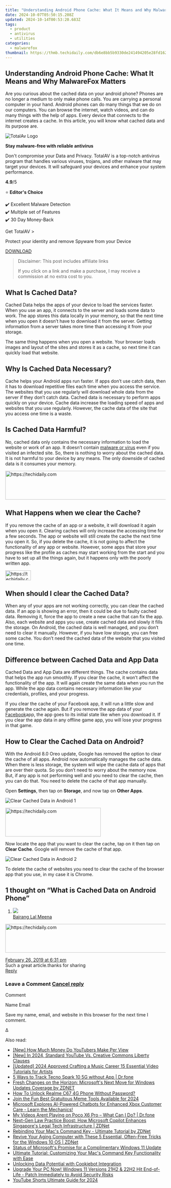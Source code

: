 ```yaml
---
title: "Understanding Android Phone Cache: What It Means and Why MalwareFox Matters"
date: 2024-10-07T05:50:15.208Z
updated: 2024-10-14T00:53:20.683Z
tags:
  - product
  - antivirus
  - utilities
categories:
  - malwarefox
thumbnail: https://thmb.techidaily.com/db6e8bb5b9330de241494205e28fd162607bcee64226c4e5f87f88fc35435d44.jpg
---
```


## Understanding Android Phone Cache: What It Means and Why MalwareFox Matters

Are you curious about the cached data on your android phone? Phones are no longer a medium to only make phone calls. You are carrying a personal computer in your hand. Android phones can do many things that we do on our computers. You can browse the internet, watch videos, and can do many things with the help of apps. Every device that connects to the internet creates a cache. In this article, you will know what cached data and its purpose are.

![TotalAv Logo](https://www.malwarefox.com/wp-content/uploads/2024/02/totalav-svg.webp "totalav-svg")

**Stay malware-free with reliable antivirus**

Don't compromise your Data and Privacy. TotalAV is a top-notch antivirus program that handles various viruses, trojans, and other malware that may target your devices. It will safeguard your devices and enhance your system performance.

**4.9**/5

⭐ **Editor's Choice**

✔️ Excellent Malware Detection  
✔️ Multiple set of Features  
✔️ 30 Day Money-Back

[](https://tools.techidaily.com/malwarefox/products/) Get TotalAV > 

Protect your identity and remove Spyware from your Device

[DOWNLOAD](https://tools.techidaily.com/malwarefox/products/) 

>  Disclaimer: This post includes affiliate links
>
>  If you click on a link and make a purchase, I may receive a commission at no extra cost to you.
>

## What Is Cached Data?

Cached Data helps the apps of your device to load the services faster. When you use an app, it connects to the server and loads some data to work. The app stores this data locally in your memory, so that the next time when you open it doesn’t have to download it from the server. Getting information from a server takes more time than accessing it from your storage.

The same thing happens when you open a website. Your browser loads images and layout of the sites and stores it as a cache, so next time it can quickly load that website.

## Why Is Cached Data Necessary?

Cache helps your Android apps run faster. If apps don’t use catch data, then it has to download repetitive files each time when you access the service. The websites that you use regularly will download whole data from the server if they don’t catch data. Cached data is necessary to perform apps quickly on your device. Cache data increase the loading speed of apps and websites that you use regularly. However, the cache data of the site that you access one time is a waste.

## Is Cached Data Harmful?

No, cached data only contains the necessary information to load the website or work of an app. It doesn’t contain [malware or virus](https://tools.techidaily.com/malwarefox/products/) even if you visited an infected site. So, there is nothing to worry about the cached data. It is not harmful to your device by any means. The only downside of cached data is it consumes your memory.

<!-- affiliate ads begin -->
<a href="https://appsumo.8odi.net/c/5597632/2094477/7443" target="_top" id="2094477">
  <img src="//a.impactradius-go.com/display-ad/7443-2094477" border="0" alt="https://techidaily.com" width="728" height="90"/>
</a>
<img height="0" width="0" src="https://appsumo.8odi.net/i/5597632/2094477/7443" style="position:absolute;visibility:hidden;" border="0" />
<!-- affiliate ads end -->

## What Happens when we clear the Cache?

If you remove the cache of an app or a website, it will download it again when you open it. Clearing caches will only increase the accessing time for a few seconds. The app or website will still create the cache the next time you open it. So, if you delete the cache, it is not going to affect the functionality of any app or website. However, some apps that store your progress like the profile as caches may start working from the start and you have to set up all the things again, but it happens only with the poorly written app.

<!-- affiliate ads begin -->
<a href="https://25home.pxf.io/c/5597632/2148634/16836" target="_top" id="2148634">
  <img src="//a.impactradius-go.com/display-ad/16836-2148634" border="0" alt="https://techidaily.com" width="80" height="31"/>
</a>
<img height="0" width="0" src="https://25home.pxf.io/i/5597632/2148634/16836" style="position:absolute;visibility:hidden;" border="0" />
<!-- affiliate ads end -->

## When should I clear the Cached Data?

When any of your apps are not working correctly, you can clear the cached data. If an app is showing an error, then it could be due to faulty cached data. Removing it, force the app to create a new cache that can fix the app. Also, each website and apps you use, create cached data and slowly it fills the storage. On Android, the cached data is well managed, and you don’t need to clear it manually. However, if you have low storage, you can free some cache. You don’t need the cached data of the website that you visited one time.

## Difference between Cached Data and App Data

Cached Data and App Data are different things. The cache contains data that helps the app run smoothly. If you clear the cache, it won’t affect the functionality of the app. It will again create the same data when you run the app. While the app data contains necessary information like your credentials, profiles, and your progress.

If you clear the cache of your Facebook app, it will run a little slow and generate the cache again. But if you remove the app data of your [Facebook](https://tools.techidaily.com/malwarefox/products/)app, the app goes to its initial state like when you download it. If you clear the app data in any offline game app, you will lose your progress in that game.

## How to Clear the Cached Data on Android?

With the Android 8.0 Oreo update, Google has removed the option to clear the cache of all apps. Android now automatically manages the cache data. When there is less storage, the system will wipe the cache data of apps that are over their quota. So you don’t need to worry about the memory now. But, if any app is not performing well and you need to clear the cache, then you can do that. You need to delete the cache of that app manually.

Open **Settings**, then tap on **Storage**, and now tap on **Other Apps**.

![Clear Cached Data in Android 1](https://www.malwarefox.com/wp-content/uploads/2019/02/Clear-Cached-Data-in-Android-1.jpg)

<!-- affiliate ads begin -->
<a href="https://aligracehair.sjv.io/c/5597632/2087262/19272" target="_top" id="2087262">
  <img src="//a.impactradius-go.com/display-ad/19272-2087262" border="0" alt="https://techidaily.com" width="300" height="90"/>
</a>
<img height="0" width="0" src="https://aligracehair.sjv.io/i/5597632/2087262/19272" style="position:absolute;visibility:hidden;" border="0" />
<!-- affiliate ads end -->

Now locate the app that you want to clear the cache, tap on it then tap on **Clear Cache**. Google will remove the cache of that app.

![Clear Cached Data in Android 2](https://www.malwarefox.com/wp-content/uploads/2019/02/Clear-Cached-Data-in-Android-2.jpg)

To delete the cache of websites you need to clear the cache of the browser app that you use, in my case it is Chrome.

## 1 thought on “What is Cached Data on Android Phone”

1. ![](https://secure.gravatar.com/avatar/38a8283a9c16daa517cf0ef68489d9fa?s=50&d=mm&r=g)  
[Bajrang Lal Meena](https://www.downloadhindime.com/)  

<!-- affiliate ads begin -->
<a href="https://unicoeye.pxf.io/c/5597632/2134223/18498" target="_top" id="2134223">
  <img src="//a.impactradius-go.com/display-ad/18498-2134223" border="0" alt="https://techidaily.com" width="728" height="90"/>
</a>
<img height="0" width="0" src="https://unicoeye.pxf.io/i/5597632/2134223/18498" style="position:absolute;visibility:hidden;" border="0" />
<!-- affiliate ads end -->

[February 26, 2019 at 6:31 pm](https://tools.techidaily.com/malwarefox/products/)  
Such a great article.thanks for sharing  
[Reply](https://tools.techidaily.com/malwarefox/products/)

### Leave a Comment [Cancel reply](https://tools.techidaily.com/malwarefox/products/)

Comment

Name Email 

Save my name, email, and website in this browser for the next time I comment.

Δ

<ins class="adsbygoogle"
     style="display:block"
     data-ad-format="autorelaxed"
     data-ad-client="ca-pub-7571918770474297"
     data-ad-slot="1223367746"></ins>

<ins class="adsbygoogle"
     style="display:block"
     data-ad-client="ca-pub-7571918770474297"
     data-ad-slot="8358498916"
     data-ad-format="auto"
     data-full-width-responsive="true"></ins>

<span class="atpl-alsoreadstyle">Also read:</span>
<div><ul>
<li><a href="https://youtube-stream.techidaily.com/new-how-much-money-do-youtubers-make-per-view/"><u>[New] How Much Money Do YouTubers Make Per View</u></a></li>
<li><a href="https://youtube-blog.techidaily.com/n-2024-standard-youtube-vs-creative-commons-liberty-clauses/"><u>[New] In 2024, Standard YouTube Vs. Creative Commons Liberty Clauses</u></a></li>
<li><a href="https://facebook-video-share.techidaily.com/updated-2024-approved-crafting-a-music-career-15-essential-video-tutorials-for-artists/"><u>[Updated] 2024 Approved Crafting a Music Career 15 Essential Video Tutorials for Artists</u></a></li>
<li><a href="https://android-location-track.techidaily.com/5-ways-to-track-tecno-spark-10-5g-without-app-drfone-by-drfone-virtual-android/"><u>5 Ways to Track Tecno Spark 10 5G without App | Dr.fone</u></a></li>
<li><a href="https://win-comparisons.techidaily.com/fresh-changes-on-the-horizon-microsofts-next-move-for-windows-updates-coverage-by-zdnet/"><u>Fresh Changes on the Horizon: Microsoft's Next Move for Windows Updates Coverage by ZDNET</u></a></li>
<li><a href="https://easy-unlock-android.techidaily.com/how-to-unlock-realme-c67-4g-phone-without-password-by-drfone-android/"><u>How To Unlock Realme C67 4G Phone Without Password?</u></a></li>
<li><a href="https://fox-cloud.techidaily.com/join-the-fun-best-gratuitous-meme-tools-available-for-2024/"><u>Join the Fun Best Gratuitous Meme Tools Available for 2024</u></a></li>
<li><a href="https://win-comparisons.techidaily.com/microsoft-explores-ai-powered-chatbots-for-enhanced-xbox-customer-care-learn-the-mechanics/"><u>Microsoft Explores AI-Powered Chatbots for Enhanced Xbox Customer Care - Learn the Mechanics!</u></a></li>
<li><a href="https://fix-guide.techidaily.com/my-videos-arent-playing-on-poco-x6-pro-what-can-i-do-drfone-by-drfone-fix-android-problems-fix-android-problems/"><u>My Videos Arent Playing on Poco X6 Pro – What Can I Do? | Dr.fone</u></a></li>
<li><a href="https://win-comparisons.techidaily.com/next-gen-law-practice-boost-how-microsoft-copilot-enhances-singapores-legal-tech-infrastructure-zdnet/"><u>Next-Gen Law Practice Boost: How Microsoft Copilot Enhances Singapore's Legal Tech Infrastructure | ZDNet</u></a></li>
<li><a href="https://win-comparisons.techidaily.com/rebinding-your-macs-command-key-ultimate-tutorial-by-zdnet/"><u>Rebinding Your Mac's Command Key - Ultimate Tutorial by ZDNet</u></a></li>
<li><a href="https://win-comparisons.techidaily.com/revive-your-aging-computer-with-these-5-essential-often-free-tricks-for-the-windows-10-os-zdnet/"><u>Revive Your Aging Computer with These 5 Essential, Often-Free Tricks for the Windows 10 OS | ZDNet</u></a></li>
<li><a href="https://win-comparisons.techidaily.com/status-of-microsofts-promise-for-a-complimentary-windows-11-update/"><u>Status of Microsoft's Promise for a Complimentary Windows 11 Update</u></a></li>
<li><a href="https://win-comparisons.techidaily.com/ultimate-tutorial-customizing-your-macs-command-key-functionality-with-ease/"><u>Ultimate Tutorial: Customizing Your Mac's Command Key Functionality with Ease</u></a></li>
<li><a href="https://data-safeguard.techidaily.com/unlocking-data-potential-with-cookiebot-integration/"><u>Unlocking Data Potential with Cookiebot Integration</u></a></li>
<li><a href="https://win-comparisons.techidaily.com/upgrade-your-pc-now-windows-11-versions-21h2-and-22h2-hit-end-of-life-patch-immediately-to-avoid-security-risks/"><u>Upgrade Your PC Now! Windows 11 Versions 21H2 & 22H2 Hit End-of-Life - Patch Immediately to Avoid Security Risks</u></a></li>
<li><a href="https://facebook-video-footage.techidaily.com/youtube-shorts-ultimate-guide-for-2024/"><u>YouTube Shorts Ultimate Guide for 2024</u></a></li>
</ul></div>

